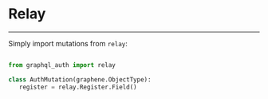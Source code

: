 # Relay

---

Simply import mutations from ``relay``:

```python

from graphql_auth import relay

class AuthMutation(graphene.ObjectType):
   register = relay.Register.Field()
```
